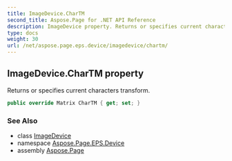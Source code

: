 ```yaml
---
title: ImageDevice.CharTM
second_title: Aspose.Page for .NET API Reference
description: ImageDevice property. Returns or specifies current characters transform
type: docs
weight: 30
url: /net/aspose.page.eps.device/imagedevice/chartm/
---
```

## ImageDevice.CharTM property

Returns or specifies current characters transform.

```csharp
public override Matrix CharTM { get; set; }
```

### See Also

* class [ImageDevice](../)
* namespace [Aspose.Page.EPS.Device](../../imagedevice/)
* assembly [Aspose.Page](../../../)



